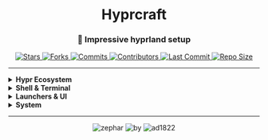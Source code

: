<h1 align="center">Hyprcraft</h1>

<h3 align="center">🍂 Impressive hyprland setup</h3>

<p align="center">
  <a href="https://github.com/zephardev/hyprcraft/stargazers">
    <img src="https://img.shields.io/github/stars/zephardev/hyprcraft?style=for-the-badge&label=Stars&labelColor=1e1e2e&color=cba6f7&logo=starship&logoColor=white" alt="Stars" />
  </a>
  <a href="https://github.com/zephardev/hyprcraft/network/members">
    <img src="https://img.shields.io/github/forks/zephardev/hyprcraft?style=for-the-badge&label=Forks&labelColor=1e1e2e&color=eba0ac&logo=matrix&logoColor=white" alt="Forks" />
  </a>
  <a href="https://github.com/zephardev/hyprcraft/commits">
    <img src="https://img.shields.io/github/commit-activity/y/zephardev/hyprcraft?style=for-the-badge&label=Commits&labelColor=1e1e2e&color=f5c2e7&logo=nixos&logoColor=white" alt="Commits" />
  </a>
  <a href="https://github.com/zephardev/hyprcraft/graphs/contributors">
    <img src="https://img.shields.io/github/contributors/zephardev/hyprcraft?style=for-the-badge&label=Contributors&labelColor=1e1e2e&color=f9e2af&logo=openstack&logoColor=white" alt="Contributors" />
  </a>
  <a href="https://github.com/zephardev/hyprcraft/commits/master">
    <img src="https://img.shields.io/github/last-commit/zephardev/hyprcraft?style=for-the-badge&label=Last%20Commit&labelColor=1e1e2e&color=eba0ac&logo=codeberg&logoColor=white" alt="Last Commit" />
  </a>
  <a href="https://github.com/zephardev/hyprcraft">
    <img src="https://img.shields.io/github/repo-size/zephardev/hyprcraft?style=for-the-badge&label=Repo%20Size&labelColor=1e1e2e&color=f5c2e7&logo=appwrite&logoColor=white" alt="Repo Size" />
  </a>
</p>

---

<details>
  <summary><b>Hypr Ecosystem</b></summary>
  <ul>
    <li><b>Hyprland</b> – Compositor dinámico en Wayland.</li>
    <li><b>Hyprlock</b> – Pantalla de bloqueo elegante.</li>
    <li><b>Hypridle</b> – Gestión de inactividad.</li>
    <li><b>Hyprpaper</b> – Gestor de wallpapers.</li>
    <li><b>Hyprshot</b> – Capturas de pantalla rápidas.</li>
  </ul>
</details>

<details>
  <summary><b>Shell & Terminal</b></summary>
  <ul>
    <li><b>zsh</b> – Shell moderno y flexible.</li>
    <li><b>powerlevel10k</b> – Tema rápido y personalizable.</li>
    <li><b>Kitty</b> – Terminal basado en GPU.</li>
    <li><b>Exa</b> – Reemplazo moderno para <code>ls</code>.</li>
    <li><b>Nvim</b> – Editor de texto potente.</li>
  </ul>
</details>

<details>
  <summary><b>Launchers & UI</b></summary>
  <ul>
    <li><b>Rofi-Dmenu</b> – Lanzador minimalista.</li>
    <li><b>Waybar</b> – Barra de estado modular.</li>
    <li><b>Dunst</b> – Notificaciones simples.</li>
  </ul>
</details>

<details>
  <summary><b>System</b></summary>
  <ul>
    <li><b>Arch Linux</b> – Base sólida y simple.</li>
    <li><b>Xwayland</b> – Soporte para apps X11.</li>
    <li><b>Clipse</b> – Gestor de portapapeles.</li>
    <li><b>Pipewire</b> – Sistema de audio moderno.</li>
    <li><b>NetworkManager</b> – Gestión de red.</li>
  </ul>
</details>

---

<p align="center">
  <img src="https://img.shields.io/badge/zephar-1e1e2e?style=for-the-badge&labelColor=1e1e2e&color=cba6f7&logo=sublime-text&logoColor=white" alt="zephar" />
  <img src="https://img.shields.io/badge/by-1e1e2e?style=for-the-badge&labelColor=1e1e2e&color=94e2d5&logo=gitbook&logoColor=white" alt="by" />
  <img src="https://img.shields.io/badge/ad1822-1e1e2e?style=for-the-badge&labelColor=1e1e2e&color=eba0ac&logo=semantic-release&logoColor=white" alt="ad1822" />
</p>
